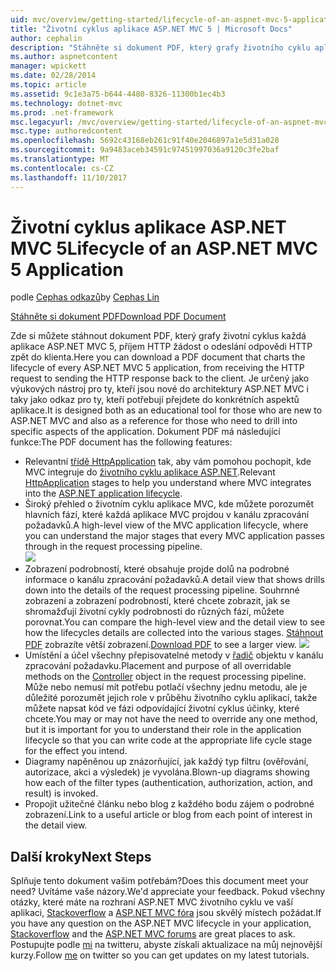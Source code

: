 ```yaml
---
uid: mvc/overview/getting-started/lifecycle-of-an-aspnet-mvc-5-application
title: "Životní cyklus aplikace ASP.NET MVC 5 | Microsoft Docs"
author: cephalin
description: "Stáhněte si dokument PDF, který grafy životního cyklu aplikace ASP.NET MVC 5. Tento dokument životního cyklu poskytuje podrobný pohled životního cyklu MVC..."
ms.author: aspnetcontent
manager: wpickett
ms.date: 02/28/2014
ms.topic: article
ms.assetid: 9c1e3a75-b644-4480-8326-11300b1ec4b3
ms.technology: dotnet-mvc
ms.prod: .net-framework
msc.legacyurl: /mvc/overview/getting-started/lifecycle-of-an-aspnet-mvc-5-application
msc.type: authoredcontent
ms.openlocfilehash: 5692c43168eb261c91f40e2046897a1e5d31a028
ms.sourcegitcommit: 9a9483aceb34591c97451997036a9120c3fe2baf
ms.translationtype: MT
ms.contentlocale: cs-CZ
ms.lasthandoff: 11/10/2017
---
```

<a name="lifecycle-of-an-aspnet-mvc-5-application"></a><span data-ttu-id="ab837-104">Životní cyklus aplikace ASP.NET MVC 5</span><span class="sxs-lookup"><span data-stu-id="ab837-104">Lifecycle of an ASP.NET MVC 5 Application</span></span>
====================
<span data-ttu-id="ab837-105">podle [Cephas odkazů](https://github.com/cephalin)</span><span class="sxs-lookup"><span data-stu-id="ab837-105">by [Cephas Lin](https://github.com/cephalin)</span></span>

[<span data-ttu-id="ab837-106">Stáhněte si dokument PDF</span><span class="sxs-lookup"><span data-stu-id="ab837-106">Download PDF Document</span></span>](lifecycle-of-an-aspnet-mvc-5-application/_static/lifecycle-of-an-aspnet-mvc-5-application1.pdf)

<span data-ttu-id="ab837-107">Zde si můžete stáhnout dokument PDF, který grafy životní cyklus každá aplikace ASP.NET MVC 5, příjem HTTP žádost o odeslání odpovědi HTTP zpět do klienta.</span><span class="sxs-lookup"><span data-stu-id="ab837-107">Here you can download a PDF document that charts the lifecycle of every ASP.NET MVC 5 application, from receiving the HTTP request to sending the HTTP response back to the client.</span></span> <span data-ttu-id="ab837-108">Je určený jako výukových nástroj pro ty, kteří jsou nové do architektury ASP.NET MVC i taky jako odkaz pro ty, kteří potřebují přejdete do konkrétních aspektů aplikace.</span><span class="sxs-lookup"><span data-stu-id="ab837-108">It is designed both as an educational tool for those who are new to ASP.NET MVC and also as a reference for those who need to drill into specific aspects of the application.</span></span> <span data-ttu-id="ab837-109">Dokument PDF má následující funkce:</span><span class="sxs-lookup"><span data-stu-id="ab837-109">The PDF document has the following features:</span></span>

- <span data-ttu-id="ab837-110">Relevantní [třídě HttpApplication](https://msdn.microsoft.com/en-us/library/system.web.httpapplication.aspx) tak, aby vám pomohou pochopit, kde MVC integruje do [životního cyklu aplikace ASP.NET](https://msdn.microsoft.com/en-us/library/bb470252.aspx).</span><span class="sxs-lookup"><span data-stu-id="ab837-110">Relevant [HttpApplication](https://msdn.microsoft.com/en-us/library/system.web.httpapplication.aspx) stages to help you understand where MVC integrates into the [ASP.NET application lifecycle](https://msdn.microsoft.com/en-us/library/bb470252.aspx).</span></span>
- <span data-ttu-id="ab837-111">Široký přehled o životním cyklu aplikace MVC, kde můžete porozumět hlavních fází, které každá aplikace MVC projdou v kanálu zpracování požadavků.</span><span class="sxs-lookup"><span data-stu-id="ab837-111">A high-level view of the MVC application lifecycle, where you can understand the major stages that every MVC application passes through in the request processing pipeline.</span></span>  
    ![](lifecycle-of-an-aspnet-mvc-5-application/_static/image1.jpg)
- <span data-ttu-id="ab837-112">Zobrazení podrobností, které obsahuje projde dolů na podrobné informace o kanálu zpracování požadavků.</span><span class="sxs-lookup"><span data-stu-id="ab837-112">A detail view that shows drills down into the details of the request processing pipeline.</span></span> <span data-ttu-id="ab837-113">Souhrnné zobrazení a zobrazení podrobností, které chcete zobrazit, jak se shromažďují životní cykly podrobnosti do různých fází, můžete porovnat.</span><span class="sxs-lookup"><span data-stu-id="ab837-113">You can compare the high-level view and the detail view to see how the lifecycles details are collected into the various stages.</span></span> <span data-ttu-id="ab837-114">[Stáhnout PDF](lifecycle-of-an-aspnet-mvc-5-application/_static/lifecycle-of-an-aspnet-mvc-5-application1.pdf) zobrazíte větší zobrazení.</span><span class="sxs-lookup"><span data-stu-id="ab837-114">[Download PDF](lifecycle-of-an-aspnet-mvc-5-application/_static/lifecycle-of-an-aspnet-mvc-5-application1.pdf) to see a larger view.</span></span>
    ![](lifecycle-of-an-aspnet-mvc-5-application/_static/image2.jpg)
- <span data-ttu-id="ab837-115">Umístění a účel všechny přepisovatelné metody v [řadič](https://msdn.microsoft.com/en-us/library/system.web.mvc.controller.aspx) objektu v kanálu zpracování požadavku.</span><span class="sxs-lookup"><span data-stu-id="ab837-115">Placement and purpose of all overridable methods on the [Controller](https://msdn.microsoft.com/en-us/library/system.web.mvc.controller.aspx) object in the request processing pipeline.</span></span> <span data-ttu-id="ab837-116">Může nebo nemusí mít potřebu potlačí všechny jednu metodu, ale je důležité porozumět jejich role v průběhu životního cyklu aplikací, takže můžete napsat kód ve fázi odpovídající životní cyklus účinky, které chcete.</span><span class="sxs-lookup"><span data-stu-id="ab837-116">You may or may not have the need to override any one method, but it is important for you to understand their role in the application lifecycle so that you can write code at the appropriate life cycle stage for the effect you intend.</span></span>
- <span data-ttu-id="ab837-117">Diagramy napěněnou up znázorňující, jak každý typ filtru (ověřování, autorizace, akci a výsledek) je vyvolána.</span><span class="sxs-lookup"><span data-stu-id="ab837-117">Blown-up diagrams showing how each of the filter types (authentication, authorization, action, and result) is invoked.</span></span>
- <span data-ttu-id="ab837-118">Propojit užitečné článku nebo blog z každého bodu zájem o podrobné zobrazení.</span><span class="sxs-lookup"><span data-stu-id="ab837-118">Link to a useful article or blog from each point of interest in the detail view.</span></span>


## <a name="next-steps"></a><span data-ttu-id="ab837-119">Další kroky</span><span class="sxs-lookup"><span data-stu-id="ab837-119">Next Steps</span></span>

<span data-ttu-id="ab837-120">Splňuje tento dokument vašim potřebám?</span><span class="sxs-lookup"><span data-stu-id="ab837-120">Does this document meet your need?</span></span> <span data-ttu-id="ab837-121">Uvítáme vaše názory.</span><span class="sxs-lookup"><span data-stu-id="ab837-121">We'd appreciate your feedback.</span></span> <span data-ttu-id="ab837-122">Pokud všechny otázky, které máte na rozhraní ASP.NET MVC životního cyklu ve vaší aplikaci, [Stackoverflow](http://stackoverflow.com/help) a [ASP.NET MVC fóra](https://forums.asp.net/1146.aspx) jsou skvělý místech požádat.</span><span class="sxs-lookup"><span data-stu-id="ab837-122">If you have any question on the ASP.NET MVC lifecycle in your application, [Stackoverflow](http://stackoverflow.com/help) and the [ASP.NET MVC forums](https://forums.asp.net/1146.aspx) are great places to ask.</span></span> <span data-ttu-id="ab837-123">Postupujte podle [mi](https://twitter.com/Cephas_MSFT) na twitteru, abyste získali aktualizace na můj nejnovější kurzy.</span><span class="sxs-lookup"><span data-stu-id="ab837-123">Follow [me](https://twitter.com/Cephas_MSFT) on twitter so you can get updates on my latest tutorials.</span></span>
